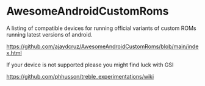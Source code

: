 # AwesomeAndroidCustomRoms

A listing of compatible devices for running official variants of custom ROMs running latest versions of android. 

https://github.com/ajaydcruz/AwesomeAndroidCustomRoms/blob/main/index.html



If your device is not supported please you might find luck with GSI

https://github.com/phhusson/treble_experimentations/wiki
